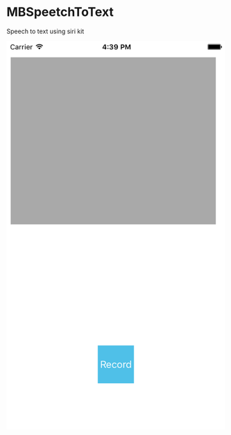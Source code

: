 # MBSpeetchToText


Speech to text using siri kit

![Alt text](/MBSpeechSirikit/home_screen.png "Optional title")
